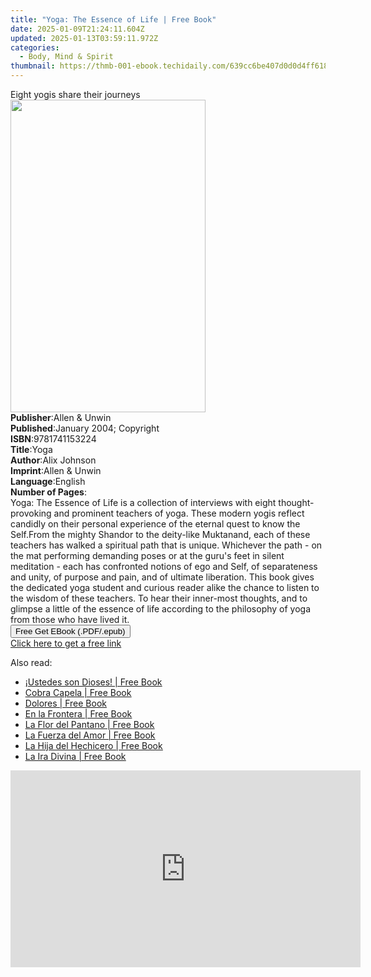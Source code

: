```yaml
---
title: "Yoga: The Essence of Life | Free Book"
date: 2025-01-09T21:24:11.604Z
updated: 2025-01-13T03:59:11.972Z
categories:
  - Body, Mind & Spirit
thumbnail: https://thmb-001-ebook.techidaily.com/639cc6be407d0d0d4ff618b035729498481cdf687b37ced689acb91de5a4283b.jpg
---
```

<main id="book-container">
  <div class="flex flex-col">
    <div class="book-brief flex-1 py-6 px-4 sm:p-6 md:py-10 md:px-8">
      <!-- brief-->
      <div class="book-brief-main">Eight yogis share their journeys</div>
    </div>
    <div
      class="book-meta-info flex-1 grid gap-4 col-start-1 col-end-3 row-start-1 sm:mb-6 sm:grid-cols-4 lg:gap-6 lg:col-start-2 lg:row-end-6 lg:row-span-6 lg:mb-0"
    >
      <div
        class="book-meta-info-left place-content-center mt-4 p-4 text-sm leading-6 col-start-2 col-span-2 dark:text-slate-400"
      >
        <img
          class="w-full h-500 object-cover rounded-lg sm:h-255 sm:col-span-2 lg:col-span-full"
          src="https://img-001-ebook.techidaily.com/1727118102bd98f4132afb3bbdb2054d05a2e967a2163a58f28a7319e360c323.jpg"
          alt=""
          width="312"
          height="500"
        />
      </div>
      <div
        class="book-meta-info-right mt-2 col-start-1 row-start-2 col-span-3 self-center"
      >
        <!-- meta data  -->
        <div class="flex flex-col px-4 md:px-8">
          <div class="flex-1">
            <strong>Publisher</strong>:<span class="px-2"
              >Allen &amp; Unwin</span
            >
          </div>
          <div class="flex-1">
            <strong>Published</strong>:<span class="px-2"
              >January 2004; Copyright</span
            >
          </div>
          <div class="flex-1">
            <strong>ISBN</strong>:<span class="px-2">9781741153224</span>
          </div>
          <div class="flex-1">
            <strong>Title</strong>:<span class="px-2">Yoga</span>
          </div>
          <div class="flex-1">
            <strong>Author</strong>:<span class="px-2">Alix Johnson</span>
          </div>
          <div class="flex-1">
            <strong>Imprint</strong>:<span class="px-2">Allen &amp; Unwin</span>
          </div>
          <div class="flex-1">
            <strong>Language</strong>:<span class="px-2">English</span>
          </div>
          <div class="flex-1">
            <strong>Number of Pages</strong>:<span class="px-2"></span>
          </div>
        </div>
      </div>
    </div>
    <div class="book-description flex-1 py-6 px-4 sm:p-6 md:py-10 md:px-8">
      <div class="book-description-main">
        <div accordion-content="" id="description">
          Yoga: The Essence of Life is a collection of interviews with eight
          thought-provoking and prominent teachers of yoga. These modern yogis
          reflect candidly on their personal experience of the eternal quest to
          know the Self.From the mighty Shandor to the deity-like Muktanand,
          each of these teachers has walked a spiritual path that is unique.
          Whichever the path - on the mat performing demanding poses or at the
          guru's feet in silent meditation - each has confronted notions of ego
          and Self, of separateness and unity, of purpose and pain, and of
          ultimate liberation. This book gives the dedicated yoga student and
          curious reader alike the chance to listen to the wisdom of these
          teachers. To hear their inner-most thoughts, and to glimpse a little
          of the essence of life according to the philosophy of yoga from those
          who have lived it.
        </div>
      </div>
    </div>
    <div class="book-excerpts flex-1 py-6 px-4 sm:p-6 md:py-10 md:px-8"></div>
    <div
      class="book-about-author flex-1 py-6 px-4 sm:p-6 md:py-10 md:px-8"
    ></div>
    <div class="book-free-get flex-1 py-6 px-4 sm:p-6 md:py-10 md:px-8">
      <button
        id="btn-free-get"
        class="bg-blue-500 hover:bg-blue-700 text-white font-bold py-2 px-4 rounded"
      >
        Free Get EBook (.PDF/.epub)
      </button>
      <div id="countdown-display" class="px-2 text-lg mt-2"></div>
      <a
        id="free-link"
        class="hidden bg-blue-500 hover:bg-blue-700 text-white font-bold py-2 px-4 rounded"
        href="https://www.ebooks.com/en-us/book/265102/yoga-the-essence-of-life/alix-johnson/"
        target="_blank"
        >Click here to get a free link</a
      >
    </div>
    <script>
      let countdownTime = 0;
      let countdownInterval = null;
      document
        .getElementById('btn-free-get')
        .addEventListener('click', startCountdown);
      function startCountdown() {
        countdownTime = new Date().getTime() + 60000 * 3;
        countdownInterval = setInterval(updateCountdown, 1000);
        document.getElementById('btn-free-get').disabled = true;
        document
          .getElementById('btn-free-get')
          .classList.add('bg-gray-500', 'cursor-not-allowed');
      }
      function updateCountdown() {
        let currentTime = new Date().getTime();
        let timeLeft = countdownTime - currentTime;
        let secondsLeft = Math.floor(timeLeft / 1000);
        document.getElementById('countdown-display').innerHTML =
          `Remaining time: ${secondsLeft} seconds.`;
        if (secondsLeft <= 0) {
          clearInterval(countdownInterval);
          document.getElementById('btn-free-get').classList.add('hidden');
          document.getElementById('free-link').classList.remove('hidden');
          document.getElementById('countdown-display').innerHTML = '';
        }
      }
    </script>
  </div>
</main>

<ins class="adsbygoogle"
      style="display:block"
      data-ad-client="ca-pub-7571918770474297"
      data-ad-slot="8358498916"
      data-ad-format="auto"
      data-full-width-responsive="true"></ins>
    

<span class="atpl-alsoreadstyle">Also read:</span>
<div><ul>
<li><a href="https://novels-ebooks.techidaily.com/210966128-9781088228104-ustedes-son-dioses/"><u>¡Ustedes son Dioses! | Free Book</u></a></li>
<li><a href="https://novels-ebooks.techidaily.com/210966127-9781088228289-cobra-capela/"><u>Cobra Capela | Free Book</u></a></li>
<li><a href="https://novels-ebooks.techidaily.com/210966165-9781088228364-dolores/"><u>Dolores | Free Book</u></a></li>
<li><a href="https://novels-ebooks.techidaily.com/210966129-9781088228722-en-la-frontera/"><u>En la Frontera | Free Book</u></a></li>
<li><a href="https://novels-ebooks.techidaily.com/210966125-9781088229088-la-flor-del-pantano/"><u>La Flor del Pantano | Free Book</u></a></li>
<li><a href="https://novels-ebooks.techidaily.com/210966134-9781088209653-la-fuerza-del-amor/"><u>La Fuerza del Amor | Free Book</u></a></li>
<li><a href="https://novels-ebooks.techidaily.com/210966132-9781088229002-la-hija-del-hechicero/"><u>La Hija del Hechicero | Free Book</u></a></li>
<li><a href="https://novels-ebooks.techidaily.com/210966126-9781088229149-la-ira-divina/"><u>La Ira Divina | Free Book</u></a></li>
</ul></div>

<!-- affiliate ads begin -->
<iframe width="560" height="315" src="https://www.youtube.com/embed/iLlpdv0cz_k?si=HwTdnMmeVJXm4GPV" title="YouTube video player" frameborder="0" allow="accelerometer; autoplay; clipboard-write; encrypted-media; gyroscope; picture-in-picture; web-share" referrerpolicy="strict-origin-when-cross-origin" allowfullscreen></iframe>
<!-- affiliate ads end -->

